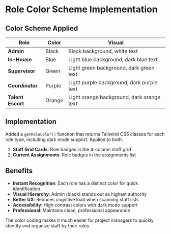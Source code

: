 # Role Color Scheme Implementation

## Color Scheme Applied

| Role | Color | Visual |
|------|-------|--------|
| **Admin** | Black | Black background, white text |
| **In-House** | Blue | Light blue background, dark blue text |
| **Supervisor** | Green | Light green background, dark green text |
| **Coordinator** | Purple | Light purple background, dark purple text |
| **Talent Escort** | Orange | Light orange background, dark orange text |

## Implementation

Added a `getRoleColor()` function that returns Tailwind CSS classes for each role type, including dark mode support. Applied to both:

1. **Staff Grid Cards**: Role badges in the 4-column staff grid
2. **Current Assignments**: Role badges in the assignments list

## Benefits

- **Instant Recognition**: Each role has a distinct color for quick identification
- **Visual Hierarchy**: Admin (black) stands out as highest authority
- **Better UX**: Reduces cognitive load when scanning staff lists
- **Accessibility**: High contrast colors with dark mode support
- **Professional**: Maintains clean, professional appearance

The color coding makes it much easier for project managers to quickly identify and organize staff by their roles.